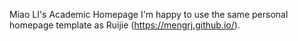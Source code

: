Miao LI's Academic Homepage
I'm happy to use the same personal homepage template as Ruijie (https://mengrj.github.io/).
